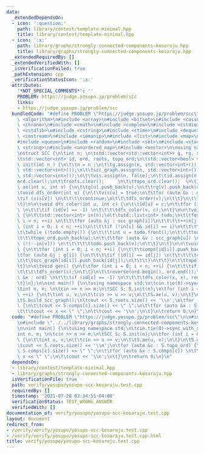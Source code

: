 ```yaml
---
data:
  _extendedDependsOn:
  - icon: ':question:'
    path: library/contest/template-minimal.hpp
    title: library/contest/template-minimal.hpp
  - icon: ':x:'
    path: library/graphs/strongly-connected-components-kosaraju.hpp
    title: library/graphs/strongly-connected-components-kosaraju.hpp
  _extendedRequiredBy: []
  _extendedVerifiedWith: []
  _isVerificationFailed: true
  _pathExtension: cpp
  _verificationStatusIcon: ':x:'
  attributes:
    '*NOT_SPECIAL_COMMENTS*': ''
    PROBLEM: https://judge.yosupo.jp/problem/scc
    links:
    - https://judge.yosupo.jp/problem/scc
  bundledCode: "#define PROBLEM \"https://judge.yosupo.jp/problem/scc\"\n\n#include\
    \ <algorithm>\n#include <array>\n#include <bitset>\n#include <cassert>\n#include\
    \ <chrono>\n#include <cmath>\n#include <complex>\n#include <cstdio>\n#include\
    \ <cstdlib>\n#include <cstring>\n#include <ctime>\n#include <deque>\n#include\
    \ <iostream>\n#include <iomanip>\n#include <list>\n#include <map>\n#include <numeric>\n\
    #include <queue>\n#include <random>\n#include <set>\n#include <stack>\n#include\
    \ <string>\n#include <unordered_map>\n#include <vector>\n\nusing namespace std;\n\
    \nstruct SCC {\n\tint n; \n\tstd::vector<std::vector<int>> g, rg, scc_graph, comps;\n\
    \tstd::vector<int> id, ord, roots, topo_ord;\n\tstd::vector<bool> vis;\n\n\tvoid\
    \ init(int n_) {\n\t\tn = n_;\n\t\tg.assign(n, std::vector<int>());\n\t\trg.assign(n,\
    \ std::vector<int>());\n\t\tscc_graph.assign(n, std::vector<int>());\n\t\tcomps.assign(n,\
    \ std::vector<int>());\n\t\tvis.assign(n, false);\n\t\tid.assign(n, -1);\n\t\t\
    ord.clear();\n\t\troots.clear();     \n\t\ttopo_ord.clear();  \n\t}\n\n\tvoid\
    \ ae(int u, int v) {\n\t\tg[u].push_back(v);\n\t\trg[v].push_back(u);\n\t}\n\n\
    \tvoid dfs_order(int u) {\n\t\tvis[u] = true;\n\t\tfor (auto &v : g[u]) {\n\t\t\
    \tif (vis[v]) \n\t\t\t\tcontinue;\n\t\t\tdfs_order(v);\n\t\t}\n\t\tord.push_back(u);\n\
    \t}\n\n\tvoid dfs_color(int u, int c) {\n\t\tid[u] = c;\n\t\tfor (int &v : rg[u])\
    \ \n\t\t\tif (id[v] == -1) \n\t\t\t\tdfs_color(v, c);\n\t}\n\n\tvoid topological_sort()\
    \ {\n\t\tstd::vector<int> in(n);\n\t\tstd::list<int> todo;\n\t\tfor (int i = 0;\
    \ i < n; ++i) \n\t\t\tfor (auto &j : scc_graph[i])\n\t\t\t\t++in[j];\n\t\tfor\
    \ (int i = 0; i < n; ++i)\n\t\t\tif (!in[i] && id[i] == i)\n\t\t\t\ttodo.push_back(i);\n\
    \t\twhile (!todo.empty()) {\n\t\t\tint u = todo.front();\n\t\t\ttodo.pop_front();\n\
    \t\t\ttopo_ord.push_back(u);\n\t\t\tfor (auto &v : scc_graph[u]) \n\t\t\t\tif\
    \ (!(--in[v])) \n\t\t\t\t\ttodo.push_back(v);\n\t\t}\n\t}\n\n\tvoid build_scc_graph()\
    \ {\n\t\tfor (int i = 0; i < n; ++i) {\n\t\t\tcomps[id[i]].push_back(i);\n\t\t\
    \tfor (auto &j : g[i]) {\n\t\t\t\tif (id[i] == id[j]) \n\t\t\t\t\tcontinue;\n\t\
    \t\t\tscc_graph[id[i]].push_back(id[j]);\n\t\t\t}\n\t\t}\n\t\ttopological_sort();\n\
    \t}\n\n\tvoid gen() {\n\t\tfor (int i = 0; i < n; ++i) {\n\t\t\tif (!vis[i])\n\
    \t\t\t\tdfs_order(i);\n\t\t}\n\t\treverse(ord.begin(), ord.end());\n\t\tfor (auto\
    \ &x : ord) \n\t\t\tif (id[x] == -1) \n\t\t\t\tdfs_color(x, x), roots.push_back(x);\n\
    \t}\n};\n\nint main() {\n\tusing namespace std;\n\tcin.tie(0)->sync_with_stdio(0);\n\
    \tint n, m; \n\tcin >> n >> m;\n\tSCC S; S.init(n);\n\tfor (int i = 0; i < m;\
    \ ++i) {\n\t\tint u, v;\n\t\tcin >> u >> v;\n\t\tS.ae(u, v);\n\t}\n\tS.gen();\n\
    \tS.build_scc_graph();\n\tcout << S.roots.size() << '\\n';\n\tfor (auto &c : S.topo_ord)\
    \ {\n\t\tcout << S.comps[c].size() << \" \";\n\t\tfor (auto &x : S.comps[c]) \n\
    \t\t\tcout << x << \" \";\n\t\tcout << '\\n';\n\t}\n\treturn 0;\n}\n"
  code: "#define PROBLEM \"https://judge.yosupo.jp/problem/scc\"\n\n#include \"../../library/contest/template-minimal.hpp\"\
    \n#include \"../../library/graphs/strongly-connected-components-kosaraju.hpp\"\
    \n\nint main() {\n\tusing namespace std;\n\tcin.tie(0)->sync_with_stdio(0);\n\t\
    int n, m; \n\tcin >> n >> m;\n\tSCC S; S.init(n);\n\tfor (int i = 0; i < m; ++i)\
    \ {\n\t\tint u, v;\n\t\tcin >> u >> v;\n\t\tS.ae(u, v);\n\t}\n\tS.gen();\n\tS.build_scc_graph();\n\
    \tcout << S.roots.size() << '\\n';\n\tfor (auto &c : S.topo_ord) {\n\t\tcout <<\
    \ S.comps[c].size() << \" \";\n\t\tfor (auto &x : S.comps[c]) \n\t\t\tcout <<\
    \ x << \" \";\n\t\tcout << '\\n';\n\t}\n\treturn 0;\n}\n"
  dependsOn:
  - library/contest/template-minimal.hpp
  - library/graphs/strongly-connected-components-kosaraju.hpp
  isVerificationFile: true
  path: verify/yosupo/yosupo-scc-kosaraju.test.cpp
  requiredBy: []
  timestamp: '2021-07-28 02:34:55-04:00'
  verificationStatus: TEST_WRONG_ANSWER
  verifiedWith: []
documentation_of: verify/yosupo/yosupo-scc-kosaraju.test.cpp
layout: document
redirect_from:
- /verify/verify/yosupo/yosupo-scc-kosaraju.test.cpp
- /verify/verify/yosupo/yosupo-scc-kosaraju.test.cpp.html
title: verify/yosupo/yosupo-scc-kosaraju.test.cpp
---
```

